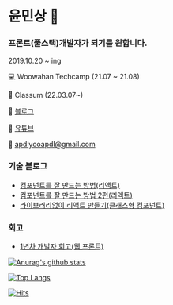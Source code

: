 # 윤민상 👋

### 프론트(풀스택)개발자가 되기를 원합니다.

2019.10.20 ~ ing 

💻 Woowahan Techcamp (21.07 ~ 21.08)

🏢 Classum (22.03.07~)

📃 [블로그](https://ms3864.tistory.com/)

📃 [유튜브](https://www.youtube.com/channel/UC5xQ2M7Ux_RNQmVU3ucim5w)

💬 apdlyooapdl@gmail.com

### 기술 블로그

- [컴포넌트를 잘 만드는 방법(리액트)](https://ms3864.tistory.com/433)
- [컴포넌트를 잘 만드는 방법 2편(리액트)](https://ms3864.tistory.com/464)
- [라이브러리없이 리액트 만들기(클래스형 컴포넌트)](https://ms3864.tistory.com/435)

### 회고

- [1년차 개발자 회고(웹 프론트)](https://ms3864.tistory.com/458)

[![Anurag's github stats](https://github-readme-stats.vercel.app/api?username=yoonminsang)](https://github.com/anuraghazra/github-readme-stats)

[![Top Langs](https://github-readme-stats.vercel.app/api/top-langs/?username=yoonminsang&layout=compact&langs_count=8)](https://github.com/anuraghazra/github-readme-stats)

[![Hits](https://hits.seeyoufarm.com/api/count/incr/badge.svg?url=https%3A%2F%2Fgithub.com%2Fyoonminsang&count_bg=%2379C83D&title_bg=%23555555&icon=&icon_color=%23E7E7E7&title=hits&edge_flat=false)](https://hits.seeyoufarm.com)

<!--
**yoonminsang/yoonminsang** is a ✨ _special_ ✨ repository because its `README.md` (this file) appears on your GitHub profile.

Here are some ideas to get you started:

- 🔭 I’m currently working on ...
- 🌱 I’m currently learning ...
- 👯 I’m looking to collaborate on ...
- 🤔 I’m looking for help with ...
- 💬 Ask me about ...
- 📫 How to reach me: ...
- 😄 Pronouns: ...
- ⚡ Fun fact: ...
-->

